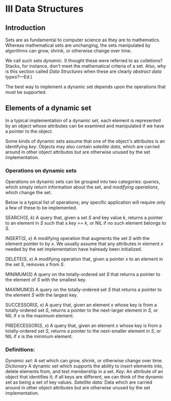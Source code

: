 # III Data Structures

## Introduction

Sets are as fundamental to computer science as they are to mathematics. Whereas mathematical sets are unchanging, the sets manipulated by algorithms can grow, shrink, or otherwise change over time.

We call such sets *dynamic*. (I thought these were referred to as colletions? Stacks, for instance, don't meet the mathematical criteria of a set. Also, why is this section called *Data Structures* when these are clearly *abstract data types*?—Ed.)

The best way to implement a dynamic set depends upon the operations that must be supported.

## Elements of a dynamic set

In a typical implementation of a dynamic set, each element is represented by an object whose attributes can be examined and manipulated if we have a pointer to the object.

Some kinds of dynamic sets assume that one of the object's attributes is an identifying *key*. Objects may also contain *satellite data*, which are carried around in other object attributes but are otherwise unused by the set implementation.

### Operations on dynamic sets

Operations on dynamic sets can be grouped into two categories: *queries*, which simply return information about the set, and *modifying operations*, which change the set.

Below is a typical list of operations; any specific application will require only a few of these to be implemented.

SEARCH(*S*, *k*)
  A query that, given a set *S* and key value *k*, returns a pointer to an element in *S* such that *x.key == k*, or NIL if no such element belongs to *S*.

INSERT(*S*, *x*)
  A modifying operation that augments the set *S* with the element pointer to by *x*. We usually assume that any attributes in element *x* needed by the set implementation have halready been initialized.

DELETE(*S*, *x*)
  A modifying operation that, given a pointer *x* to an element in the set *S*, removes *x* from *S*. 

MINIMUM(*S*)
  A query on the totally-ordered set *S* that returns a pointer to the element of *S* with the smallest key.

MAXIMUM(*S*)
  A query on the totally-ordered set *S* that returns a pointer to the element *S* with the largest key. 

SUCCESSOR(*S*, *x*)
  A query that, given an element *x* whose key is from a totally-ordered set *S*, returns a pointer to the next-larger element in *S*, or NIL if *x* is the maximum element.

PREDECESSOR(*S*, *x*)
  A query that, given an element *x* whose key is from a totally-ordered set *S*, returns a pointer to the next-smaller element in *S*, or NIL if *x* is the minimum element.

### Definitions:

*Dynamic set*: A set which can grow, shrink, or otherwise change over time.
*Dictionary* A dynamic set which supports the ability to insert elements into, delete elements from, and test membership in a set.
*Key*: An attribute of an object that identifies it; if all keys are different, we can think of the dynamic set as being a set of key values.
*Satellite data*: Data which are carried around in other object attributes but are otherwise unused by the set implementation.

